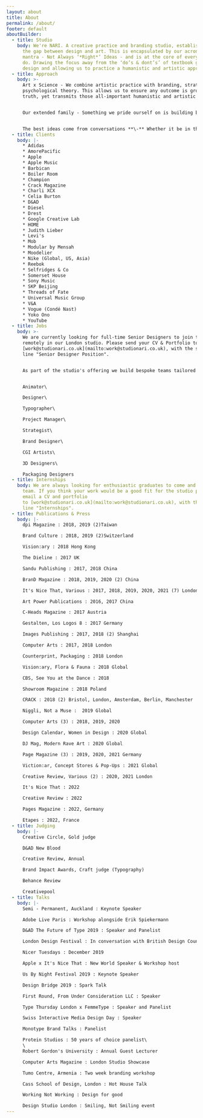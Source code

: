 ```yaml
---
layout: about
title: About
permalink: /about/
footer: default
aboutBuilder:
  - title: Studio
    body: We're NARI. A creative practice and branding studio, established to bridge
      the gap between design and art. This is encapsulated by our acronymised
      mantra - Not Always ‘*Right*’ Ideas - and is at the core of everything we
      do. Drawing the focus away from the ‘do’s & dont’s’ of textbook graphic
      design and allowing us to practice a humanistic and artistic approach.
  - title: Approach
    body: >-
      Art x Science - We combine artistic practice with branding, strategic and
      psychological theory. This allows us to ensure any outcome is grounded in
      truth, yet transmits those all-important humanistic and artistic values. 


      Our extended family - Something we pride ourself on is building bespoke teams for every project from our growing network of multi-disciplinary creatives. This ensures we have the right people on the right job and teams comprising of the most talented creatives in the industry


      The best ideas come from conversations **\-** Whether it be in the form of workshops with our clients or internal sprints within our team, we try and structure our projects in a way that we can have as many of these moments as possible.
  - title: Clients
    body: |-
      * Adidas
      * AmorePacific
      * Apple
      * Apple Music
      * Barbican
      * Boiler Room
      * Champion
      * Crack Magazine
      * Charli XCX
      * Celia Burton
      * D&AD
      * Diesel
      * Drest
      * Google Creative Lab
      * HOME
      * Judith Lieber
      * Levi's
      * Mob
      * Modular by Mensah
      * Moodelier
      * Nike (Global, US, Asia)
      * Reebok
      * Selfridges & Co
      * Somerset House
      * Sony Music
      * SKP Beijing
      * Threads of Fate
      * Universal Music Group
      * V&A
      * Vogue (Condé Nast)
      * Yoko Ono
      * YouTube
  - title: Jobs
    body: >-
      We are currently looking for full-time Senior Designers to join the team
      remotely in our London studio. Please send your CV & Portfolio to
      [work@studionari.co.uk](mailto:work@studionari.co.uk), with the subject
      line "Senior Designer Position".


      As part of the studio's offering we build bespoke teams tailored to the client and project, this means we are constantly looking for new partners to collaborate with. If you think your work, enthusiasm, and interest align with what we do at NARI please send your CV and Portfolio to [work@studionari.co.uk](mailto:work@studionari.co.uk), with the subject line "Freelance Position - Your title". We are looking for the following freelance positions;


      Animator\

      Designer\

      Typographer\

      Project Manager\

      Strategist\

      Brand Designer\

      CGI Artists\

      3D Designers\

      Packaging Designers
  - title: Internships
    body: We are always looking for enthusiastic graduates to come and work with the
      team. If you think your work would be a good fit for the studio please
      email a CV and portfolio
      to [work@studionari.co.uk](mailto:work@studionari.co.uk), with the subject
      line "Internships".
  - title: Publications & Press
    body: |-
      dpi Magazine : 2018, 2019 (2)Taiwan

      Brand Culture : 2018, 2019 (2)Switzerland

      Vision:ary : 2018 Hong Kong

      The Dieline : 2017 UK

      Sandu Publishing : 2017, 2018 China

      BranD Magazine : 2018, 2019, 2020 (2) China

      It's Nice That, Various : 2017, 2018, 2019, 2020, 2021 (7) London

      Art Power Publications : 2016, 2017 China

      C-Heads Magazine : 2017 Austria

      Gestalten, Los Logos 8 : 2017 Germany

      Images Publishing : 2017, 2018 (2) Shanghai

      Computer Arts : 2017, 2018 London

      Counterprint, Packaging : 2018 London

      Vision:ary, Flora & Fauna : 2018 Global

      CBS, See You at the Dance : 2018 

      Showroom Magazine : 2018 Poland

      CRACK : 2018 (2) Bristol, London, Amsterdam, Berlin, Manchester

      Niggli, Not a Muse :  2019 Global

      Computer Arts (3) : 2018, 2019, 2020

      Design Calendar, Women in Design : 2020 Global

      DJ Mag, Modern Rave Art : 2020 Global

      Page Magazine (3) : 2019, 2020, 2021 Germany

      Viction:ar, Concept Stores & Pop-Ups : 2021 Global

      Creative Review, Various (2) : 2020, 2021 London

      It's Nice That : 2022 

      Creative Review : 2022

      Pages Magazine : 2022, Germany

      Etapes : 2022, France
  - title: Judging
    body: |-
      Creative Circle, Gold judge

      D&AD New Blood

      Creative Review, Annual

      Brand Impact Awards, Craft judge (Typography)

      Behance Review

      Creativepool
  - title: Talks
    body: |-
      Semi - Permanent, Auckland : Keynote Speaker

      Adobe Live Paris : Workshop alongside Erik Spiekermann

      D&AD The Future of Type 2019 : Speaker and Panelist

      London Design Festival : In conversation with British Design Council

      Nicer Tuesdays : December 2019

      Apple x It's Nice That : New World Speaker & Workshop host

      Us By Night Festival 2019 : Keynote Speaker

      Design Bridge 2019 : Spark Talk

      First Round, From Under Consideration LLC : Speaker

      Type Thursday London x FemmeType : Speaker and Panelist

      Swiss Interactive Media Design Day : Speaker

      Monotype Brand Talks : Panelist

      Protein Studios : 50 years of choice panelist\
      \
      Robert Gordon's University : Annual Guest Lecturer

      Computer Arts Magazine : London Studio Showcase

      Tumo Centre, Armenia : Two week branding workshop

      Cass School of Design, London : Hot House Talk

      Working Not Working : Design for good

      Design Studio London : Smiling, Not Smiling event
---
```

